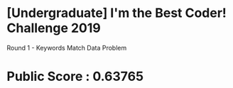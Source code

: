 # [Undergraduate] I'm the Best Coder! Challenge 2019
Round 1 - Keywords Match Data Problem 
# Public Score : 0.63765